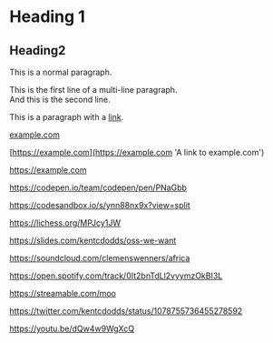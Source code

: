 # Heading 1

## Heading2

This is a normal paragraph.

This is the first line of a multi-line paragraph.  
And this is the second line.

This is a paragraph with a [link](https://example.com).

[example.com](https://example.com)

[https://example.com](https://example.com 'A link to example.com')

<https://example.com>

https://codepen.io/team/codepen/pen/PNaGbb

https://codesandbox.io/s/ynn88nx9x?view=split

https://lichess.org/MPJcy1JW

https://slides.com/kentcdodds/oss-we-want

https://soundcloud.com/clemenswenners/africa

https://open.spotify.com/track/0It2bnTdLl2vyymzOkBI3L

https://streamable.com/moo

https://twitter.com/kentcdodds/status/1078755736455278592

https://youtu.be/dQw4w9WgXcQ
